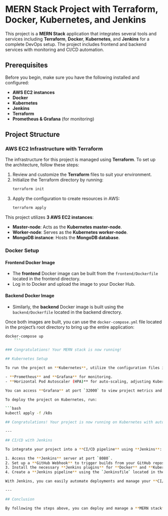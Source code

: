 # MERN Stack Project with Terraform, Docker, Kubernetes, and Jenkins

This project is a **MERN Stack** application that integrates several tools and services including **Terraform**, **Docker**, **Kubernetes**, and **Jenkins** for a complete DevOps setup. The project includes frontend and backend services with monitoring and CI/CD automation.

## Prerequisites

Before you begin, make sure you have the following installed and configured:

- **AWS EC2 instances**
- **Docker**
- **Kubernetes**
- **Jenkins**
- **Terraform**
- **Prometheus & Grafana** (for monitoring)

## Project Structure

### AWS EC2 Infrastructure with Terraform

The infrastructure for this project is managed using **Terraform**. To set up the architecture, follow these steps:

1. Review and customize the **Terraform** files to suit your environment.
2. Initialize the Terraform directory by running:
    ```bash
    terraform init
    ```
3. Apply the configuration to create resources in AWS:
    ```bash
    terraform apply
    ```

This project utilizes **3 AWS EC2 instances**:

- **Master-node**: Acts as the **Kubernetes master-node**.
- **Worker-node**: Serves as the **Kubernetes worker-node**.
- **MongoDB instance**: Hosts the **MongoDB database**.

### Docker Setup

#### Frontend Docker Image

- The **frontend** Docker image can be built from the `frontend/Dockerfile` located in the frontend directory.
- Log in to Docker and upload the image to your Docker Hub.

#### Backend Docker Image

- Similarly, the **backend** Docker image is built using the `backend/Dockerfile` located in the backend directory.

Once both images are built, you can use the `docker-compose.yml` file located in the project’s root directory to bring up the entire application:

```bash
docker-compose up
    ```

### Congratulations! Your MERN stack is now running!

## Kubernetes Setup

To run the project on **Kubernetes**, utilize the configuration files in the `k8s` directory. This setup includes:

- **Prometheus** and **Grafana** for monitoring.
- **Horizontal Pod Autoscaler (HPA)** for auto-scaling, adjusting Kubernetes pod replicas based on demand.

You can access **Grafana** at port `32000` to view project metrics and monitor your application.

To deploy the project on Kubernetes, run:

```bash
kubectl apply -f /k8s

## Congratulations! Your project is now running on Kubernetes with auto-scaling.

---

## CI/CD with Jenkins

To integrate your project into a **CI/CD pipeline** using **Jenkins**:

1. Access the **Jenkins** server at port `8080`.
2. Set up a **GitHub Webhook** to trigger builds from your GitHub repository.
3. Install the necessary **Jenkins plugins** for **Docker** and **Kubernetes** support.
4. Create a **Jenkins pipeline** using the `Jenkinsfile` located in the project’s root directory to automate the entire process.

With Jenkins, you can easily automate deployments and manage your **CI/CD workflows**!

---

## Conclusion

By following the steps above, you can deploy and manage a **MERN stack** application with the full power of **Docker**, **Kubernetes**, **Terraform**, and **Jenkins**. Enjoy your automated and scalable **DevOps** environment!
